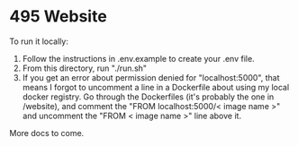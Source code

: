 # 495 Website

To run it locally:
1. Follow the instructions in .env.example to create your .env file.
2. From this directory, run "./run.sh"
3. If you get an error about permission denied for "localhost:5000", that means
I forgot to uncomment a line in a Dockerfile about using my local docker registry.
Go through the Dockerfiles (it's probably the one in /website), and comment the "FROM localhost:5000/< image name >" and uncomment the "FROM < image name >" line above it.

More docs to come.